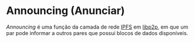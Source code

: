 # Announcing (Anunciar)

_Announcing_ é uma função da camada de rede [IPFS](IPFS.md) em [libp2p](libp2p.md), em que um par pode informar a outros pares que possui blocos de dados disponíveis.
